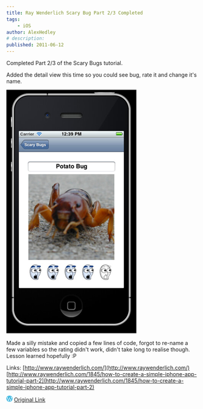 ```yaml
---
title: Ray Wenderlich Scary Bug Part 2/3 Completed
tags:
    - iOS
author: AlexHedley
# description: 
published: 2011-06-12
---
```


Completed Part 2/3 of the Scary Bugs tutorial.

Added the detail view this time so you could see bug, rate it and change it's name.

![SB - DV](images/5824300000_2a646d12eb_z.jpg "Scary Bugs - Detail View")

Made a silly mistake and copied a few lines of code, forgot to re-name a few variables so the rating didn't work, didn't take long to realise though. Lesson learned hopefully :P

Links: [http://www.raywenderlich.com/](http://www.raywenderlich.com/) [http://www.raywenderlich.com/1845/how-to-create-a-simple-iphone-app-tutorial-part-2](http://www.raywenderlich.com/1845/how-to-create-a-simple-iphone-app-tutorial-part-2)

![Wordpress](../images/wordpress.png "Wordpress") [Original Link](https://alexhedley.wordpress.com/2011/06/12/ray-wenderlich-scary-bug-part-23-completed/)

